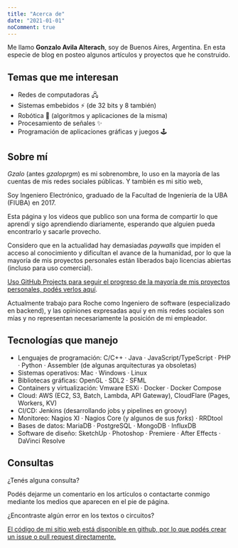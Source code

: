 ```yaml
---
title: "Acerca de"
date: "2021-01-01"
noComment: true
---
```


Me llamo __Gonzalo Avila Alterach__, soy de Buenos Aires, Argentina. En esta especie de blog en posteo algunos artículos y proyectos que he construido.

## Temas que me interesan

- Redes de computadoras 🖧
- Sistemas embebidos ⚡ (de 32 bits y 8 también)
- Robótica 🤖 (algoritmos y aplicaciones de la misma)
- Procesamiento de señales ✨
- Programación de aplicaciones gráficas y juegos 🕹️

## Sobre mí

_Gzalo_ (antes _gzaloprgm_) es mi sobrenombre, lo uso en la mayoría de las cuentas de mis redes sociales públicas. Y también es mi sitio web,

Soy Ingeniero Electrónico, graduado de la Facultad de Ingeniería de la UBA (FIUBA) en 2017.

Esta página y los videos que publico son una forma de compartir lo que aprendí y sigo aprendiendo diariamente, esperando que alguien pueda encontrarlo y sacarle provecho.

Considero que en la actualidad hay demasiadas _paywalls_ que impiden el acceso al conocimiento y dificultan el avance de la humanidad, por lo que la mayoría de mis proyectos personales están liberados bajo licencias abiertas (incluso para uso comercial). 

[Uso GitHub Projects para seguir el progreso de la mayoría de mis proyectos personales, podés verlos aquí](https://github.com/gzalo?tab=projects).

Actualmente trabajo para Roche como Ingeniero de software (especializado en backend), y las opiniones expresadas aquí y en mis redes sociales son mías y no representan necesariamente la posición de mi empleador.

## Tecnologías que manejo

- Lenguajes de programación: C/C++ · Java · JavaScript/TypeScript · PHP · Python · Assembler (de algunas arquitecturas ya obsoletas)
- Sistemas operativos: Mac · Windows · Linux
- Bibliotecas gráficas: OpenGL · SDL2 · SFML
- Containers y virtualización: Vmware ESXi · Docker · Docker Compose
- Cloud: AWS (EC2, S3, Batch, Lambda, API Gateway), CloudFlare (Pages, Workers, KV)
- CI/CD: Jenkins (desarrollando jobs y pipelines en groovy)
- Monitoreo: Nagios XI · Nagios Core (y algunos de sus _forks_) · RRDtool
- Bases de datos: MariaDB · PostgreSQL · MongoDB · InfluxDB
- Software de diseño: SketchUp · Photoshop · Premiere · After Effects · DaVinci Resolve

## Consultas

¿Tenés alguna consulta? 

Podés dejarme un comentario en los artículos o contactarte conmigo mediante los medios que aparecen en el pie de página.

¿Encontraste algún error en los textos o circuitos?

[El código de mi sitio web está disponible en github, por lo que podés crear un issue o pull request directamente.](https://github.com/gzalo/gzalo.com)
